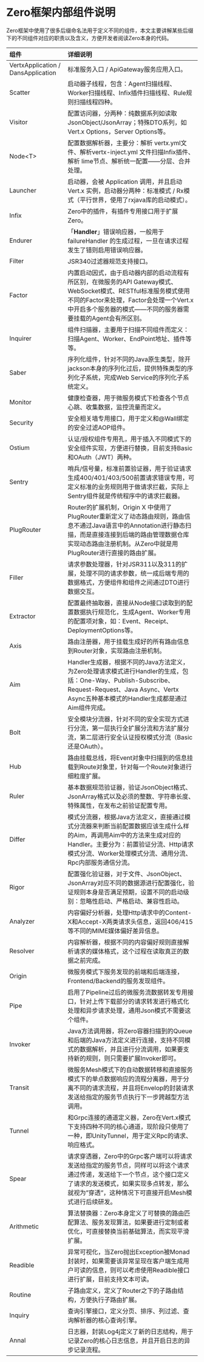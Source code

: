 # Zero框架内部组件说明

Zero框架中使用了很多后缀命名法用于定义不同的组件，本文主要讲解某些后缀下的不同组件对应的职责以及含义，方便开发者阅读Zero本身的代码。

| 组件 | 详细说明 |
| :--- | :--- |
| VertxApplication / DansApplication | 标准服务入口 / ApiGateway服务应用入口。 |
| Scatter | 启动器子线程，包含：Agent扫描线程、Worker扫描线程、Infix插件扫描线程、Rule规则扫描线程四种。 |
| Visitor | 配置访问器，分两种：纯数据系列如读取JsonObject/JsonArray；特殊DTO系列，如Vert.x Options，Server Options等。 |
| Node&lt;T&gt; | 配置数据解析器，主要分：解析 vertx.yml文件、解析vertx-inject.yml 文件扫描Infix插件、解析 lime节点、解析统一配置——分层、合并处理。 |
| Launcher | 启动器，会被 Application 调用，并且启动 Vert.x 实例，启动器分两种：标准模式 / Rx模式（平行世界，使用了rxjava库的启动模式）。 |
| Infix | Zero中的插件，有插件专用接口用于扩展Zero。 |
| Endurer | 「**Handler**」错误响应器，一般用于 failureHandler 的生成过程，一旦在请求过程发生了错则启用错误响应器。 |
| Filter | JSR340过滤器规范支持接口。 |
| Factor | 内置启动因式，由于启动器内部的启动流程有所区别，在微服务的API Gateway模式、WebSocket模式、RESTful标准服务模式使用不同的Factor来处理，Factor会处理一个Vert.x中开启多个服务器的模式——不同的服务器需要挂载的Agent会有所区别。 |
| Inquirer | 组件扫描器，主要用于扫描不同组件而定义：扫描Agent、Worker、EndPoint地址、插件等等。 |
| Saber | 序列化组件，针对不同的Java原生类型，除开jackson本身的序列化过后，提供特殊类型的序列化子系统，完成Web Service的序列化子系统定义。 |
| Monitor | 健康检查器，用于微服务模式下检查各个节点心跳、收集数据，监控流量而定义。 |
| Security | 安全相关墙专用接口，用于定义和@Wall绑定的安全过滤AOP组件。 |
| Ostium | 认证/授权组件专用孔，用于插入不同模式下的安全组件实现，方便进行替换，目前支持Basic和OAuth（JWT）两种。 |
| Sentry | 哨兵/信号量，标准前置验证器，用于验证请求生成400/401/403/500前置请求错误专用，可定义标准的业务规则用于做请求拦截，实际上Sentry组件就是传统程序中的请求拦截器。 |
| PlugRouter | Router的扩展机制，Origin X 中使用了PlugRouter重新定义了动态路由规则，路由信息不通过Java语言中的Annotation进行静态扫描，而是直接连接到后端的路由管理数据仓库实现动态路由注册机制。从Zero中就是用PlugRouter进行直接的路由扩展。 |
| Filler | 请求参数处理器，针对JSR311以及311的扩展，处理不同的请求参数，统一成后端专用的数据格式，方便组件和组件之间通过DTO进行数据交互。 |
| Extractor | 配置最终抽取器，直接从Node接口读取到的配置数据执行规范化，生成Agent、Worker专用的配置项对象，如：Event、Receipt、DeploymentOptions等。 |
| Axis | 路由注册器，用于挂载生成好的所有路由信息到Router对象，实现路由注册机制。 |
| Aim | Handler生成器，根据不同的Java方法定义，为Zero处理请求模式进行Handler的生成，包括：One-Way、Publish-Subscribe、Request-Request、Java Async、Vertx Async五种基本模式的Handler生成都是通过Aim组件完成。 |
| Bolt | 安全模块分流器，针对不同的安全实现方式进行分流，第一层执行全扩展分流和方法扩展分流，第二层进行安全认证授权模式分流（Basic还是OAuth）。 |
| Hub | 路由挂载总线，将Event对象中扫描到的信息挂载到Route对象里，针对每一个Route对象进行细粒度扩展。 |
| Ruler | 基本数据规范验证器，验证JsonObject格式、JsonArray格式以及必须的整数、字符串长度、特殊属性，在发布之前验证配置专用。 |
| Differ | 模式分流器，根据Java方法定义，直接通过模式分流器来判断当前配置数据应该生成什么样的Aim，再调用Aim中的方法来生成对应的Handler。主要分为：前置验证分流、Http请求模式分流、Worker处理模式分流、通用分流、Rpc内部服务通信分流。 |
| Rigor | 配置强化验证器，对于文件、JsonObject、JsonArray对应不同的数据源进行配置强化，验证规则本身是否满足预期，设置不同的启动级别：忽略性启动、严格启动、兼容性启动。 |
| Analyzer | 内容偏好分析器，处理Http请求中的Content-X和Accept-X两类请求头信息，返回406/415等不同的MIME媒体偏好差异信息。 |
| Resolver | 内容解析器，根据不同的内容偏好规则直接解析请求的媒体格式，这个过程在读取真正的数据之前完成。 |
| Origin | 微服务模式下服务发现的前端和后端连接，Frontend/Backend的服务发现组件。 |
| Pipe | 启用了Pipeline过后的微服务流数据转发专用接口，针对上传下载部分的请求转发进行格式化处理和异步请求处理，通用Json模式不需要这个组件。 |
| Invoker | Java方法调用器，将Zero容器扫描到的Queue和后端的Java方法定义进行连接，支持不同模式的数据解析，并且进行分流调用，如果要支持新的规则，则只需要扩展Invoker即可。 |
| Transit | 微服务Mesh模式下的自动数据转移和直接服务模式下的单点数据响应的流程分离器，用于分离不同的请求流程，并且将Envelop的封装请求发送给指定的服务节点执行下一步跨越型方法调用。 |
| Tunnel | 和Grpc连接的通道定义器，Zero在Vert.x模式下支持四种不同的核心通道，现阶段只使用了一种，即UnityTunnel，用于定义Rpc的请求、响应格式。 |
| Spear | 请求穿透器，Zero中的Grpc客户端可以将请求发送给指定的服务节点，同样可以将这个请求通过传递，发送给下一个节点，这个接口定义了请求的发送模式，如果实现多点转发，那么就视为”穿透”，这种情况下可直接开启Mesh模式进行后续研发。 |
| Arithmetic | 算法替换器：Zero本身定义了可替换的路由匹配算法、服务发现算法，如果要进行定制或者优化，可直接替换当前基础算法，而实现平滑扩展。 |
| Readible | 异常可视化，当Zero抛出Exception被Monad封装时，如果需要该异常呈现在客户端生成用户可读的信息，则可以考虑使用Readible接口进行扩展，目前支持文本可读。 |
| Routine | 子路由定义，定义了Router之下的子路由结构，方便执行子路由扩展。 |
| Inquiry | 查询引擎接口，定义分页、排序、列过滤、查询解析器的核心查询引擎。 |
| Annal | 日志器，封装Log4j定义了新的日志结构，用于记录Zero的核心日志信息，并且开启日志的异步记录流程。 |



